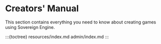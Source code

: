 # Creators' Manual

This section contains everything you need to know about creating games using Sovereign Engine.

:::{toctree}
resources/index.md
admin/index.md
:::
